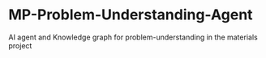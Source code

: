 # MP-Problem-Understanding-Agent
AI agent and Knowledge graph for problem-understanding in the materials project

